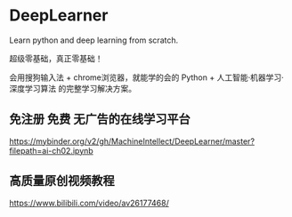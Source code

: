 # DeepLearner
Learn python and deep learning from scratch.

超级零基础，真正零基础！

会用搜狗输入法 + chrome浏览器，就能学的会的 Python + 人工智能·机器学习·深度学习算法 的完整学习解决方案。

## 免注册 免费 无广告的在线学习平台

https://mybinder.org/v2/gh/MachineIntellect/DeepLearner/master?filepath=ai-ch02.ipynb

## 高质量原创视频教程

https://www.bilibili.com/video/av26177468/
